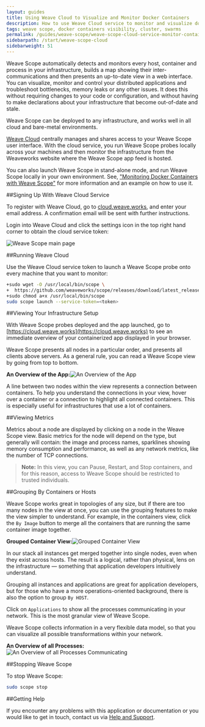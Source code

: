 ```yaml
---
layout: guides
title: Using Weave Cloud to Visualize and Monitor Docker Containers
description: How to use Weave Cloud service to monitor and visualize docker containers.
tags: weave scope, docker containers visibility, cluster, swarms
permalink: /guides/weave-scope/weave-scope-cloud-service-monitor-containers.html
sidebarpath: /start/weave-scope-cloud
sidebarweight: 51
---
```


Weave Scope automatically detects and monitors every host, container and process in your infrastructure, builds a map showing their inter-communications and then presents an up-to-date view in a web interface. You can visualize, monitor and control your distributed applications and troubleshoot bottlenecks, memory leaks or any other issues. It does this without requiring changes to your code or configuration, and without having to make declarations about your infrastructure that become out-of-date and stale. 

Weave Scope can be deployed to any infrastructure, and works well in all cloud and bare-metal environments.

[Weave Cloud](http://cloud.weave.works) centrally manages and shares access to your Weave Scope user interface. With the cloud service, you run Weave Scope probes locally across your machines and then monitor the infrastructure from the Weaveworks website where the Weave Scope app feed is hosted. 

You can also launch Weave Scope in stand-alone mode, and run Weave Scope locally in your own environment. See, ["Monitoring Docker Containers with Weave Scope"](/monitor-docker-containers/) for more information and an example on how to use it. 

##Signing Up With Weave Cloud Service

To register with Weave Cloud, go to [cloud.weave.works](http://cloud.weave.works), and enter your email address. A confirmation email will be sent with further instructions. 

Login into Weave Cloud and click the settings icon in the top right hand corner to obtain the cloud service token:

![`Weave Scope` main page](/guides/images/aws-ecs/weave-cloud-main-page.png)


##Running Weave Cloud

Use the Weave Cloud service token to launch a Weave Scope probe onto every machine that you want to monitor:

~~~bash
+sudo wget -O /usr/local/bin/scope \
+  https://github.com/weaveworks/scope/releases/download/latest_release/scope
+sudo chmod a+x /usr/local/bin/scope
sudo scope launch --service-token=<token>
~~~

##Viewing Your Infrastructure Setup

With Weave Scope probes deployed and the app launched, go to [https://cloud.weave.works](https://cloud.weave.works) to see an immediate overview of your containerized app displayed in your browser. 

Weave Scope presents all nodes in a particular order, and presents all clients above servers. As a general rule, you can read a Weave Scope view by going from top to bottom.

**An Overview of the App:**![An Overview of the App](/guides/images/weave-scope/weave-scope-application-layers.png)

A line between two nodes within the view represents a connection between containers. To help you understand the connections in your view, hover over a container or a connection to highlight all connected containers. This is especially useful for infrastructures that use a lot of containers.

##Viewing Metrics

Metrics about a node are displayed by clicking on a node in the Weave Scope view. Basic metrics for the node will depend on the type, but generally will contain: the image and process names, sparklines showing memory consumption and performance, as well as any network metrics, like the number of TCP connections.

>**Note:** In this view, you can Pause, Restart, and Stop containers, and for this reason, access to Weave Scope should be restricted to trusted individuals. 

##Grouping By Containers or Hosts

Weave Scope works great in topologies of any size, but if there are too many nodes in the view at once, you can use the grouping features to make the view simpler to understand. For example, in the containers view, click the `By Image` button to merge all the containers that are running the same container image together.

**Grouped Container View:**![Grouped Container View](/guides/images/weave-scope/weave-scope-group-containers.png)

In our stack all instances get merged together into single nodes, even when they exist across hosts. The result is a logical, rather than physical, lens on the infrastructure — something that application developers intuitively understand. 

Grouping all instances and applications are great for application developers, but for those who have a more operations-oriented background, there is also the option to group `By HOST`. 

Click on `Applications` to show all the processes communicating in your network. This is the most granular view of Weave Scope.

Weave Scope collects information in a very flexible data model, so that you can visualize all possible transformations within your network.

**An Overview of all Processes:**![An Overview of all Processes Communicating](/guides/images/weave-scope/weave-scope-applications-view.png)

##Stopping Weave Scope

To stop Weave Scope: 

~~~bash
sudo scope stop
~~~

##Getting Help

If you encounter any problems with this application or documentation or you would like to get in touch, contact us via [Help and Support](http://weave.works/help/index.html).


